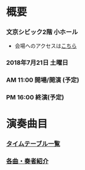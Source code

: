 # 概要
### 文京シビック2階 小ホール
* 会場へのアクセスは[こちら](http://bunkyocivichall.jp/access)

### 2018年7月21日 土曜日
### AM 11:00 開場/開演 (予定)
### PM 16:00 終演(予定)  


# 演奏曲目
### [タイムテーブル一覧](timetable) 
### [各曲・奏者紹介](introduction)
